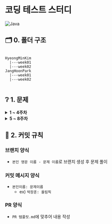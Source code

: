 # 코딩 테스트 스터디

![Java](https://img.shields.io/badge/java-%23ED8B00.svg?style=for-the-badge&logo=java&logoColor=white)

## 🗂️ 0. 폴더 구조

```

HyeongMinKim
  |---week01
  |---week02
JangHoonPark
  |---week01
  |---week02
  
```


## ❔ 1. 문제

<details>
  <summary><b>1 ~ 4주차</b></summary>
  <div markdown="1">
  
  ### 1주차(23.09.28 ~ 23.10.05)
  |문제|링크 이동|
  |:---:|:---:|
  |보석 상자|[바로가기](https://www.acmicpc.net/problem/2792)|
  |올림픽|[바로가기](https://www.acmicpc.net/problem/8979)|
  |소문난 칠공주|[바로가기](https://www.acmicpc.net/problem/1941)|
  
  
  ### 2주차(23.10.06 ~ 23.10.12)
  |문제|링크 이동|
  |:---:|:---:|
  |마법사 상어와 파이어볼|[바로가기](https://www.acmicpc.net/problem/20056)|
  |현수막|[바로가기](https://www.acmicpc.net/problem/14716)|
  |개미굴|[바로가기](https://www.acmicpc.net/problem/14725)|


  ### 3주차(23.10.13 ~ 23.10.19)
  |문제|링크 이동|
  |:---:|:---:|
  |색상환|[바로가기](https://www.acmicpc.net/problem/2482)|
  |수열|[바로가기](https://www.acmicpc.net/problem/2559)|
  |Z|[바로가기](https://www.acmicpc.net/problem/1074)|

  ### 4주차(23.10.20 ~ 23.10.26)
  |문제|링크 이동|
  |:---:|:---:|
  |백만 장자 프로젝트|[바로가기](https://swexpertacademy.com/main/code/problem/problemDetail.do?problemLevel=2&problemLevel=3&contestProbId=AV5LrsUaDxcDFAXc&categoryId=AV5LrsUaDxcDFAXc&categoryType=CODE&problemTitle=&orderBy=SUBMIT_COUNT&selectCodeLang=ALL&select-1=3&pageSize=10&pageIndex=1)|
  |View|[바로가기](https://swexpertacademy.com/main/code/problem/problemDetail.do?problemLevel=2&problemLevel=3&contestProbId=AV134DPqAA8CFAYh&categoryId=AV134DPqAA8CFAYh&categoryType=CODE&problemTitle=&orderBy=SUBMIT_COUNT&selectCodeLang=ALL&select-1=3&pageSize=10&pageIndex=1)|
  |달팽이 숫자|[바로가기](https://swexpertacademy.com/main/code/problem/problemDetail.do?problemLevel=2&problemLevel=3&contestProbId=AV5PobmqAPoDFAUq&categoryId=AV5PobmqAPoDFAUq&categoryType=CODE&problemTitle=&orderBy=SUBMIT_COUNT&selectCodeLang=ALL&select-1=3&pageSize=10&pageIndex=1)|
  
  </div>
</details>

<details>
  <summary><b>5 ~ 8주차</b></summary>
  <div markdown="1">
  
  ### 5주차(23.10.27 ~ 23.11.02)
  |문제|링크 이동|
  |:---:|:---:|
  |오목 판정|[바로가기](https://swexpertacademy.com/main/code/problem/problemDetail.do?contestProbId=AXaSUPYqPYMDFASQ&categoryId=AXaSUPYqPYMDFASQ&categoryType=CODE&problemTitle=11315&orderBy=FIRST_REG_DATETIME&selectCodeLang=ALL&select-1=&pageSize=10&pageIndex=1)|
  |유효숫자 표기|[바로가기](https://swexpertacademy.com/main/code/problem/problemDetail.do?contestProbId=AXCjn9TKJmUDFAX0&categoryId=AXCjn9TKJmUDFAX0&categoryType=CODE&problemTitle=9658&orderBy=FIRST_REG_DATETIME&selectCodeLang=ALL&select-1=&pageSize=10&pageIndex=1)|
  |진기의 최고급 붕어빵|[바로가기](https://swexpertacademy.com/main/code/problem/problemDetail.do?contestProbId=AV5LsaaqDzYDFAXc&categoryId=AV5LsaaqDzYDFAXc&categoryType=CODE&problemTitle=1860&orderBy=FIRST_REG_DATETIME&selectCodeLang=ALL&select-1=&pageSize=10&pageIndex=1)|
  
  
  </div>
</details>


## 📐 2. 커밋 규칙

### 브랜치 양식

- `본인 영문 이름 - 문제 이름`로 브랜치 생성 후 문제 풀이

### 커밋 메시지 양식

- `본인이름: 문제이름`
  - ex) `박장훈: 올림픽`

### PR 양식

- `PR 템플릿.md`에 맞추어 내용 작성


